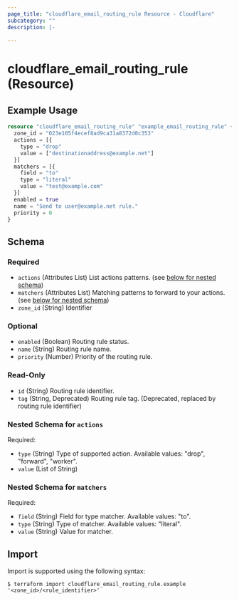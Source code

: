 ```yaml
---
page_title: "cloudflare_email_routing_rule Resource - Cloudflare"
subcategory: ""
description: |-
  
---
```


# cloudflare_email_routing_rule (Resource)



## Example Usage

```terraform
resource "cloudflare_email_routing_rule" "example_email_routing_rule" {
  zone_id = "023e105f4ecef8ad9ca31a8372d0c353"
  actions = [{
    type = "drop"
    value = ["destinationaddress@example.net"]
  }]
  matchers = [{
    field = "to"
    type = "literal"
    value = "test@example.com"
  }]
  enabled = true
  name = "Send to user@example.net rule."
  priority = 0
}
```

<!-- schema generated by tfplugindocs -->
## Schema

### Required

- `actions` (Attributes List) List actions patterns. (see [below for nested schema](#nestedatt--actions))
- `matchers` (Attributes List) Matching patterns to forward to your actions. (see [below for nested schema](#nestedatt--matchers))
- `zone_id` (String) Identifier

### Optional

- `enabled` (Boolean) Routing rule status.
- `name` (String) Routing rule name.
- `priority` (Number) Priority of the routing rule.

### Read-Only

- `id` (String) Routing rule identifier.
- `tag` (String, Deprecated) Routing rule tag. (Deprecated, replaced by routing rule identifier)

<a id="nestedatt--actions"></a>
### Nested Schema for `actions`

Required:

- `type` (String) Type of supported action.
Available values: "drop", "forward", "worker".
- `value` (List of String)


<a id="nestedatt--matchers"></a>
### Nested Schema for `matchers`

Required:

- `field` (String) Field for type matcher.
Available values: "to".
- `type` (String) Type of matcher.
Available values: "literal".
- `value` (String) Value for matcher.

## Import

Import is supported using the following syntax:

```shell
$ terraform import cloudflare_email_routing_rule.example '<zone_id>/<rule_identifier>'
```
